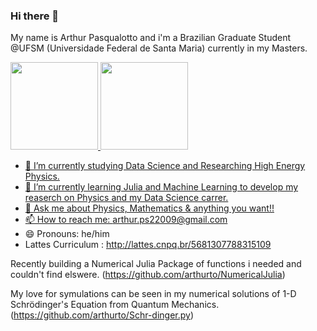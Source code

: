 ### Hi there 👋

My name is Arthur Pasqualotto and i'm a Brazilian Graduate Student @UFSM (Universidade Federal de Santa Maria) currently in my Masters.

 <div>
  <a href="https://github.com/arthurto">
  <img height="140em" src="https://github-readme-stats.vercel.app/api?username=arthurto&show_icons=true&theme=dark&include_all_commits=true&count_private=true"/>
  <img height="140em" src="https://github-readme-stats.vercel.app/api/top-langs/?username=arthurto&layout=compact&langs_count=7&theme=dark"/>
</div>


- 🔭 I’m currently studying Data Science and Researching High Energy Physics.
- 🌱 I’m currently learning Julia and Machine Learning to develop my reaserch on Physics and my Data Science carrer. 
- 💬 Ask me about Physics, Mathematics & anything you want!! 
- 📫 How to reach me: arthur.ps22009@gmail.com 
- 😄 Pronouns: he/him
- Lattes Curriculum : http://lattes.cnpq.br/5681307788315109

Recently building a Numerical Julia Package of functions i needed and couldn't find elswere. (https://github.com/arthurto/NumericalJulia)

My love for symulations can be seen in my numerical solutions of 1-D Schrödinger's Equation from Quantum Mechanics. (https://github.com/arthurto/Schr-dinger.py)

